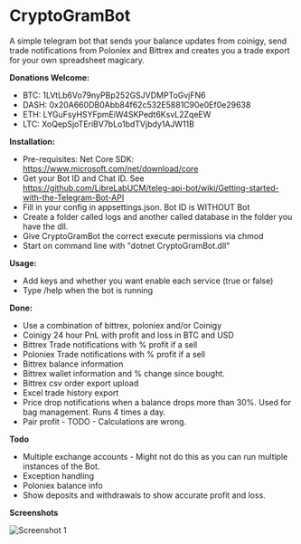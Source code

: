 # CryptoGramBot


A simple telegram bot that sends your balance updates from coinigy, send trade notifications from Poloniex and Bittrex and creates you a trade export for your own spreadsheet magicary.

**Donations Welcome:**
* BTC: 1LVtLb6Vo79nyPBp252GSJVDMPToGvjFN6
* DASH: 0x20A660DB0Abb84f62c532E5881C90e0Ef0e29638
* ETH: LYGuFsyHSYFpmEiW4SKPedt6KsvL2ZqeEW
* LTC: XoQepSjoTEriBV7bLo1bdTVjbdy1AJW11B

**Installation:**


* Pre-requisites: Net Core SDK: https://www.microsoft.com/net/download/core
* Get your Bot ID and Chat ID. See https://github.com/LibreLabUCM/teleg-api-bot/wiki/Getting-started-with-the-Telegram-Bot-API
* Fill in your config in appsettings.json. Bot ID is WITHOUT Bot
* Create a folder called logs and another called database in the folder you have the dll.
* Give CryptoGramBot the correct execute permissions via chmod
* Start on command line with "dotnet CryptoGramBot.dll"


**Usage:**
* Add keys and whether you want enable each service (true or false)
* Type /help when the bot is running

**Done:**
* Use a combination of bittrex, poloniex and/or Coinigy
* Coinigy 24 hour PnL with profit and loss in BTC and USD
* Bittrex Trade notifications with % profit if a sell
* Poloniex Trade notifications with % profit if a sell
* Bittrex balance information
* Bittrex wallet information and % change since bought.
* Bittrex csv order export upload
* Excel trade history export
* Price drop notifications when a balance drops more than 30%. Used for bag management. Runs 4 times a day.
* Pair profit - TODO - Calculations are wrong.

**Todo**
* Multiple exchange accounts - Might not do this as you can run multiple instances of the Bot.
* Exception handling
* Poloniex balance info
* Show deposits and withdrawals to show accurate profit and loss. 

**Screenshots**


![Screenshot 1](https://github.com/mehtadone/CryptoGramBot/blob/master/CryptoGramBot/images/screenshot.png?raw=true)
